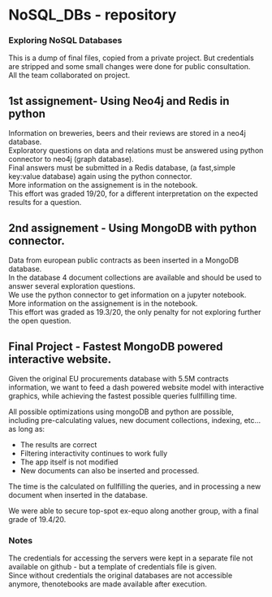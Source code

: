 
# NoSQL_DBs - repository


### Exploring NoSQL Databases  
This is a dump of final files, copied from a private project. But credentials are stripped and some small changes were done for public consultation.  
All the team collaborated on project.  
  
## 1st assignement- Using Neo4j and Redis in python  
  
Information on breweries, beers and their reviews are stored in a neo4j database.  
Exploratory questions on data and relations must be answered using python connector to neo4j (graph database).  
Final answers must be submitted in a Redis database, (a fast,simple key:value database) again using the python connector.  
More information on the assignement is in the notebook.  
This effort was graded 19/20, for a different interpretation on the expected results for a question.  
  
## 2nd assignement - Using MongoDB with python connector.  
  
Data from european public contracts as been inserted in a MongoDB database.  
In the database 4 document collections are available and should be used to answer several exploration questions.  
We use the python connector to get information on a jupyter notebook.  
More information on the assignement is in the notebook.  
This effort was graded as 19.3/20, the only penalty for not exploring further the open question.  
  
## Final Project - Fastest MongoDB powered interactive website.  
  
Given the original EU procurements database with 5.5M contracts information, we want to feed a dash powered website model with interactive graphics, while achieving the fastest possible queries fullfilling time.  
  
All possible optimizations using mongoDB and python are possible, including pre-calculating values, new document collections, indexing, etc... as long as:  
- The results are correct  
- Filtering interactivity continues to work fully  
- The app itself is not modified  
- New documents can also be inserted and processed.  
  
The time is the calculated on fullfilling the queries, and in processing a new document when inserted in the database.  
  
We were able to secure top-spot ex-equo along another group, with a final grade of 19.4/20.  
  
  
### Notes  
  
The credentials for accessing the servers were kept in a separate file not available on github - but a template of credentials file is given.  
Since without credentials the original databases are not accessible anymore, thenotebooks are made available after execution.
